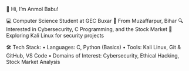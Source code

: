 👋 Hi, I’m Anmol Babu!

💻 Computer Science Student at GEC Buxar
📍 From Muzaffarpur, Bihar
🔍 Interested in Cybersecurity, C Programming, and the Stock Market
🐧 Exploring Kali Linux for security projects

🛠 Tech Stack:
	•	Languages: C, Python (Basics)
	•	Tools: Kali Linux, Git & GitHub, VS Code
	•	Domains of Interest: Cybersecurity, Ethical Hacking, Stock Market Analysis
